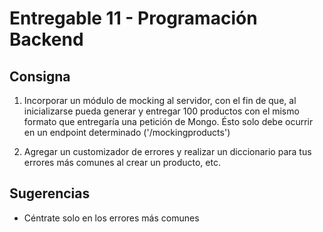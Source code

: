 # Entregable 11 - Programación Backend

## Consigna

1. Incorporar un módulo de mocking al servidor, con el fin de que, al inicializarse pueda generar y entregar 100 productos con el mismo formato que entregaría una petición de Mongo. Ésto solo debe ocurrir en un endpoint determinado ('/mockingproducts')

2. Agregar un customizador de errores y realizar un diccionario para tus errores más comunes al crear un producto, etc.

## Sugerencias

-  Céntrate solo en los errores más comunes
